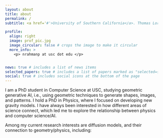 ```yaml
---
layout: about
title: about
permalink: /
subtitle: <a href='#'>University of Southern California</a>. Thomas Lord Department of Computer Science. 

profile:
  align: right
  image: prof_pic.jpg
  image_circular: false # crops the image to make it circular
  more_info: >
    <p> nrahmanp at usc dot edu </p>


news: true # includes a list of news items
selected_papers: true # includes a list of papers marked as "selected={true}"
social: true # includes social icons at the bottom of the page
---
```



I am a PhD student in Computer Science at USC, studying geometric generative AI, i.e., using geometric techniques to generate shapes, images, and patterns. I hold a PhD in Physics, where I focused on developing new gravity models. I have always been interested in how different areas of science connect, which led me to explore the relationship between physics and computer science/AI. 

Among my current research interests are diffusion models, and their connection to geometry/physics, including: